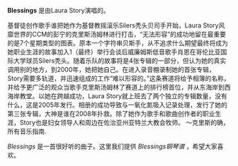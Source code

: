 

**Blessings** 是由Laura Story演唱的。

基督徒创作歌手谁把她作为基督教摇滚乐Silers秃头贝司手开始，Laura
Story风靡世界的CCM的彭宁的克里斯汤姆林进行打击，“无法形容”的成功地留在最重要的是7个星期类型的图表。原本一个字符串贝斯手，从不追求什么期望最终将成为她职业生涯的故事加入1（最终）举行会谈后威廉姆斯低音歌手肖恩在哥伦比亚国际大学球员Silers秃头。随着乐队的故事将是4张专辑的一部分，但认为她的真实调用别的地方，到2000年，她把她自己。在进入录音棚录制她的首张专辑，Story需要多轨道，并迅速组成的工作“难以形容的。”这条赛道将给予相簿的名称，并给予更广泛的观众当歌手克里斯汤姆林了赛道上的排行榜首位，并从东海岸到西海岸教堂。以她在跨越成功，Laura
Story就上班去了两个独立的专辑数量，没有什么，这是2005年发行。相册的成功导致与一氧化氮吸入记录处理，发行了她的第三张专辑，大神是谁在2008年扑救。除了她作为歌手和歌曲创作者的职业生涯，Story也是妇女领导人和周边在佐治亚州亚特兰大教会牧师。
～克里斯的确，所有音乐指南.

_Blessings_ 是一首很好听的曲子。这里我们提供 _Blessings钢琴谱_ ，希望大家喜欢。

